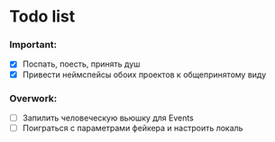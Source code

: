 # Todo list 

### Important:
- [x] Поспать, поесть, принять душ
- [x] Привести неймспейсы обоих проектов к общепринятому виду

### Overwork:
- [ ] Запилить человеческую вьюшку для Events
- [ ] Поиграться с параметрами фейкера и настроить локаль
